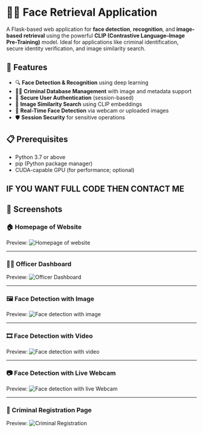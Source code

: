 # 🕵️‍♂️ Face Retrieval Application

A Flask-based web application for **face detection**, **recognition**, and **image-based retrieval** using the powerful **CLIP (Contrastive Language–Image Pre-Training)** model. Ideal for applications like criminal identification, secure identity verification, and image similarity search.

## 🚀 Features

- 🔍 **Face Detection & Recognition** using deep learning
- 🧑‍⚖️ **Criminal Database Management** with image and metadata support
- 🔐 **Secure User Authentication** (session-based)
- 🧠 **Image Similarity Search** using CLIP embeddings
- 📸 **Real-Time Face Detection** via webcam or uploaded images
- 🛡️ **Session Security** for sensitive operations

## 📋 Prerequisites

- Python 3.7 or above
- pip (Python package manager)
- CUDA-capable GPU (for performance; optional)

## IF YOU WANT FULL CODE THEN CONTACT ME

## 📸 Screenshots

### 🏠 Homepage of Website

Preview:
![Homepage of website](https://github.com/Rohit4519/criminal-face-detection-system/blob/51928a0c597a84b7f49f2a75ccba164b29e9769e/Screenshot%202025-04-04%20153242.png)

---

### 🧑‍💼 Officer Dashboard

Preview:
![Officer Dashboard](https://github.com/Rohit4519/criminal-face-detection-system/blob/51928a0c597a84b7f49f2a75ccba164b29e9769e/Screenshot%202025-05-26%20115003.png)

---

### 🖼️ Face Detection with Image

Preview:
![Face detection with image](https://github.com/Rohit4519/criminal-face-detection-system/blob/51928a0c597a84b7f49f2a75ccba164b29e9769e/Screenshot%202025-03-27%20124609.png)

---

### 🎞️ Face Detection with Video


Preview:
![Face detection with video](https://github.com/Rohit4519/criminal-face-detection-system/blob/51928a0c597a84b7f49f2a75ccba164b29e9769e/Screenshot%202025-03-27%20131203.png)

---

### 📷 Face Detection with Live Webcam


Preview:
![Face detection with live Webcam](https://github.com/Rohit4519/criminal-face-detection-system/blob/51928a0c597a84b7f49f2a75ccba164b29e9769e/Screenshot%202025-03-27%20122341.png)

---

### 📝 Criminal Registration Page

Preview:
![Criminal Registration](https://github.com/Rohit4519/criminal-face-detection-system/blob/51928a0c597a84b7f49f2a75ccba164b29e9769e/Screenshot%202025-05-26%20115013.png)



